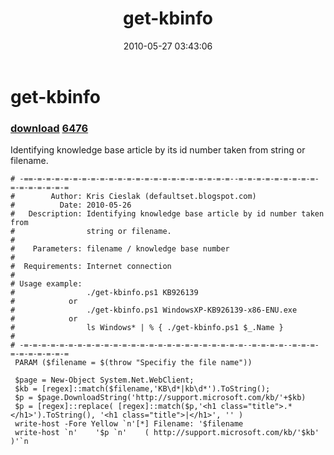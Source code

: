 ﻿---
pid:            1881
parent:         0
children:       6476
poster:         Kris Cieslak
title:          get-kbinfo
date:           2010-05-27 03:43:06
description:    Identifying knowledge base article by its id number taken from string or filename.
format:         posh
---

# get-kbinfo

### [download](1881.ps1)  [6476](6476.md)

Identifying knowledge base article by its id number taken from string or filename.

```posh
# -==-=-=-=-=-=-=-=-=-=-=-=-=-=-=-=-=-=-=-=-=-=-=--=-=-=-=-=-=-=-=-=-=-=-=-=-=-=-=
#        Author: Kris Cieslak (defaultset.blogspot.com)
#          Date: 2010-05-26
#   Description: Identifying knowledge base article by id number taken from 
#                string or filename.
#
#    Parameters: filename / knowledge base number
#               
#  Requirements: Internet connection
#
# Usage example:
#                ./get-kbinfo.ps1 KB926139 
#            or  
#                ./get-kbinfo.ps1 WindowsXP-KB926139-x86-ENU.exe
#            or 
#                ls Windows* | % { ./get-kbinfo.ps1 $_.Name }
#
# -=-=-=-=-=-=-=-=-=-=-=-=-=-=-=-=-=-=-=-=-=-=-=-=-=--=-=-=-=--=-=-=-=-=-=-=-=-=-=
 PARAM ($filename = $(throw "Specifiy the file name"))

 $page = New-Object System.Net.WebClient;  
 $kb = [regex]::match($filename,'KB\d*|kb\d*').ToString();
 $p = $page.DownloadString('http://support.microsoft.com/kb/'+$kb)
 $p = [regex]::replace( [regex]::match($p,'<h1 class="title">.*</h1>').ToString(), '<h1 class="title">|</h1>', '' )
 write-host -Fore Yellow `n'[*] Filename: '$filename  
 write-host `n'    '$p `n'    ( http://support.microsoft.com/kb/'$kb' )'`n

```
